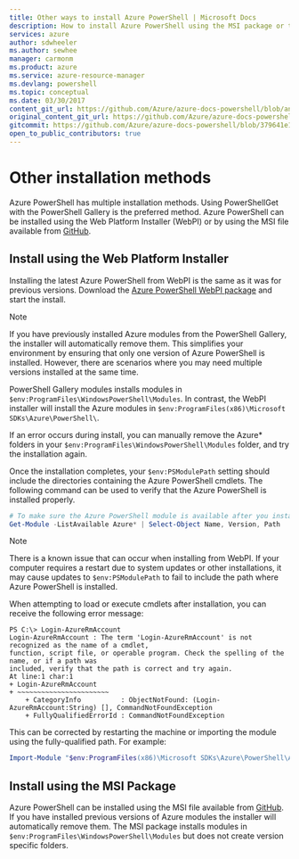 ```yaml
---
title: Other ways to install Azure PowerShell | Microsoft Docs
description: How to install Azure PowerShell using the MSI package or the Web Platform Installer.
services: azure
author: sdwheeler
ms.author: sewhee
manager: carmonm
ms.product: azure
ms.service: azure-resource-manager
ms.devlang: powershell
ms.topic: conceptual
ms.date: 03/30/2017
content_git_url: https://github.com/Azure/azure-docs-powershell/blob/anne2017/azureps-cmdlets-docs/ResourceManager/docs-conceptual/other-install.md
original_content_git_url: https://github.com/Azure/azure-docs-powershell/blob/anne2017/azureps-cmdlets-docs/ResourceManager/docs-conceptual/other-install.md
gitcommit: https://github.com/Azure/azure-docs-powershell/blob/379641e1d19b18dec54244dce5910aa3f4d6d991
open_to_public_contributors: true
---
```


# Other installation methods

Azure PowerShell has multiple installation methods. Using PowerShellGet with the PowerShell Gallery
is the preferred method. Azure PowerShell can be installed using the Web Platform Installer (WebPI)
or by using the MSI file available from
[GitHub](https://github.com/Azure/azure-powershell/releases/latest).

## Install using the Web Platform Installer

Installing the latest Azure PowerShell from WebPI is the same as it was for previous versions.
Download the [Azure PowerShell WebPI package](http://aka.ms/webpi-azps) and start the install.

> [!NOTE]
> If you have previously installed Azure modules from the PowerShell Gallery, the installer
> will automatically remove them. This simplifies your environment by ensuring that only one version
> of Azure PowerShell is installed. However, there are scenarios where you may need multiple
> versions installed at the same time.
>
> PowerShell Gallery modules installs modules in
> `$env:ProgramFiles\WindowsPowerShell\Modules`. In contrast, the WebPI installer will
> install the Azure modules in `$env:ProgramFiles(x86)\Microsoft SDKs\Azure\PowerShell\`.
>
> If an error occurs during install, you can manually remove the Azure* folders in your
> `$env:ProgramFiles\WindowsPowerShell\Modules` folder, and try the installation again.

Once the installation completes, your `$env:PSModulePath` setting should include the directories
containing the Azure PowerShell cmdlets. The following command can be used to verify that the Azure
PowerShell is installed properly.

```powershell
# To make sure the Azure PowerShell module is available after you install
Get-Module -ListAvailable Azure* | Select-Object Name, Version, Path
```

> [!NOTE]
> There is a known issue that can occur when installing from WebPI. If your computer requires a
restart due to system updates or other installations, it may cause updates to `$env:PSModulePath` to
fail to include the path where Azure PowerShell is installed.

When attempting to load or execute cmdlets after installation, you can receive the following error
message:

```
PS C:\> Login-AzureRmAccount
Login-AzureRmAccount : The term 'Login-AzureRmAccount' is not recognized as the name of a cmdlet,
function, script file, or operable program. Check the spelling of the name, or if a path was
included, verify that the path is correct and try again.
At line:1 char:1
+ Login-AzureRmAccount
+ ~~~~~~~~~~~~~~~~~~~~~~~
    + CategoryInfo          : ObjectNotFound: (Login-AzureRmAccount:String) [], CommandNotFoundException
    + FullyQualifiedErrorId : CommandNotFoundException
```

This can be corrected by restarting the machine or importing the module using the fully-qualified
path. For example:

```powershell
Import-Module "$env:ProgramFiles(x86)\Microsoft SDKs\Azure\PowerShell\AzureRM.psd1"
```

## Install using the MSI Package

Azure PowerShell can be installed using the MSI file available from
[GitHub](https://github.com/Azure/azure-powershell/releases/latest). If you have installed previous
versions of Azure modules the installer will automatically remove them. The MSI package installs
modules in `$env:ProgramFiles\WindowsPowerShell\Modules` but does not create version specific
folders.
